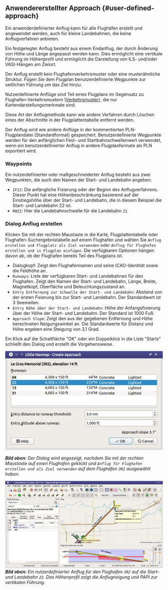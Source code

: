 ## Anwendererstellter Approach {#user-defined-approach}

Ein anwenderdefinierter Anflug kann für alle Flughäfen erstellt und angewendet werden, auch für kleine Landebahnen, die keine Anflugverfahren anbieten.

Ein festgelegter Anflug besteht aus einem Endanflug, der durch Änderung von Höhe und Länge angepasst werden kann. Dies ermöglicht eine vertikale Führung im Höhenprofil und ermöglicht die Darstellung von ILS- und/oder VASI-Hängen am Zielort.

Der Anflug erstellt kein Flughafenverkehrsmuster oder eine musterähnliche Struktur. Fügen Sie dem Flugplan benutzerdefinierte Wegpunkte zur seitlichen Führung um das Ziel hinzu.

Nutzerdefinierte Anflüge sind Teil eines Flugplans im Gegensatz zu Flughafen-Verkehrsmustern ([Verkehrsmuster](TRAFFICPATTERN.md)), die nur Kartendarstellungsmerkmale sind.

Diese Art der Anflugmethode kann wie andere Verfahren durch Löschen eines der Abschnitte in der Flugplattentabelle entfernt werden.

Der Anflug wird wie andere Anflüge in der kommentierten PLN-Flugplandatei (Standardformat) gespeichert. Benutzerdefinierte Wegpunkte werden für den anfänglichen Fest- und Startbahnschwellenwert verwendet, wenn ein benutzerdefinierter Anflug in andere Flugplanformate als PLN exportiert wird.

### Waypoints

Ein nutzerdefinierter oder maßgeschneiderter Anflug besteht aus zwei Wegpunkten, die auch den Namen der Start- und Landebahn angeben:

* `IF22`: Die anfängliche Fixierung oder der Beginn des Anflugverfahrens. Dieser Punkt hat eine Höhenbeschränkung basierend auf der Einstiegshöhe über der Start- und Landebahn, die in diesem Beispiel die Start- und Landebahn 22 ist.
* `RW22`: Hier die Landebahnschwelle für die Landebahn `22`.

### Dialog Anflug erstellen

Klicken Sie mit der rechten Maustaste in die Karte, Flugplattentabelle oder Flughafen-Suchergebnistabelle auf einem Flughafen und wählen Sie `Anflug erstellen und Flugplatz als Ziel verwenden` oder `Anflug für Flughafen erstellen und in Flugplan einfügen`. Die verfügbaren Optionen hängen davon ab, ob der Flughafen bereits Teil des Flugplans ist.

* Dialogkopf: Zeigt den Flughafennamen und seine ICAO-Identität sowie die Feldhöhe an.
* `Runways`: Liste der verfügbaren Start- und Landebahnen für den Flughafen. Zeigt den Namen der Start- und Landebahn, Länge, Breite, Magnetkopf, Oberfläche und Beleuchtungszustand an.
* `Entry Entfernung zur Schwelle der Start- und Landebahn`: Abstand von der ersten Fixierung bis zur Start- und Landebahn. Der Standardwert ist 3 Seemeilen.
* `Entry Höhe über der Start- und Landebahn`: Höhe der Anfangsfixierung über der Höhe der Start- und Landebahn. Der Standard ist 1000 Fuß.
* `Approach Slope`: Zeigt den aus der gegebenen Entfernung und Höhe berechneten Neigungswinkel an. Die Standardwerte für Distanz und Höhe ergeben eine Steigung von 3,1 Grad.

Ein Klick auf die Schaltfläche "OK" oder ein Doppelklick in die Liste "Starts" schließt den Dialog und erstellt die Vorgehensweise.

![Create User Defined Approach](../images/proc_custom.jpg "Create User Defined Approach")

_**Bild oben:** Der Dialog wird angezeigt, nachdem Sie mit der rechten Maustaste auf einen Flughafen geklickt und `Anflug für Flughafen erstellen und als Ziel verwenden` auf dem Flughafen `3R2` ausgewählt haben._

![User Defined Approach](../images/proc_custom_map.jpg "User Defined Approach")
_**Bild oben:** Ein nutzerdefinierter Anflug für den Flughafen `3R2` auf die Start- und Landebahn `22`. Das Höhenprofil zeigt die Anflugneigung und PAPI zur vertikalen Führung._
